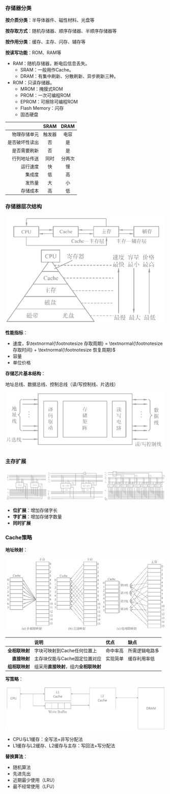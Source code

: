 
### 存储器分类

**按介质分类**：半导体器件、磁性材料、光盘等

**按存取方式**：随机存储器、顺序存储器、半顺序存储器等

**按作用分类**：缓存、主存、闪存、辅存等

**按读写功能**：ROM、RAM等

- RAM：随机存储器，断电后信息丢失。
  - SRAM：一般用作Cache。
  - DRAM：有集中刷新、分散刷新、异步刷新三种。
- ROM：只读存储器。
  - MROM：掩膜式ROM
  - PROM：一次可编程ROM
  - EPROM：可擦除可编程ROM
  - Flash Memory：闪存
  - 固态硬盘

|                |  SRAM  |  DRAM  |
| -------------: | :----: | :----: |
|   物理存储单元 | 触发器 |  电容  |
| 是否破坏性读出 |   否   |   是   |
|   是否需要刷新 |   否   |   是   |
|   行列地址传送 |  同时  | 分两次 |
|       运行速度 |   快   |   慢   |
|         集成度 |   低   |   高   |
|         发热量 |   大   |   小   |
|       存储成本 |   高   |   低   |

### 存储器层次结构

![memory](images/storage/memory.png)

**性能指标**：

- 速度，$\textnormal{\footnotesize 存取周期} = \textnormal{\footnotesize 存取时间} + \textnormal{\footnotesize 恢复周期}$
- 容量
- 单位价格

**存储芯片基本结构**：

地址总线、数据总线、控制总线（读/写控制线、片选线）

![storage](images/storage/storage.png)

### 主存扩展

![ext](images/storage/ext.png)

- **位扩展**：增加存储字长
- **字扩展**：增加存储字数量
- **同时扩展**

### Cache策略

**地址映射**：

![associated](images/storage/associated.png)

|                | 说明                            | 优点     | 缺点           |
| -------------: | :------------------------------ | :------- | :------------- |
| **全相联映射** | 字块可映射到Cache任何位置上 | 命中率高 | 所需逻辑电路多 |
|   **直接映射** | 主存块仅能与Cache固定位置对应 | 实现简单 | 缓存利用率低   |
| **组相联映射** | 组采用**直接映射**，组内**全相联映射** |          |                |

**写策略**：

![strategy](images/storage/strategy.png)

- CPU与L1缓存：全写法+非写分配法
- L1缓存与L2缓存、L2缓存与主存：写回法+写分配法

**替换算法**：

- 随机算法
- 先进先出
- 近期最少使用（LRU）
- 最不经常使用（LFU）
